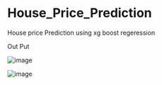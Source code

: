 # House_Price_Prediction
House price Prediction using xg boost regeression


Out Put

![image](https://user-images.githubusercontent.com/99465051/156352966-500c62c2-9e9a-428a-892e-6f7ba8a3551f.png)


![image](https://user-images.githubusercontent.com/99465051/156353043-5e2f3624-bac2-47b8-8e21-6eec262f6504.png)
